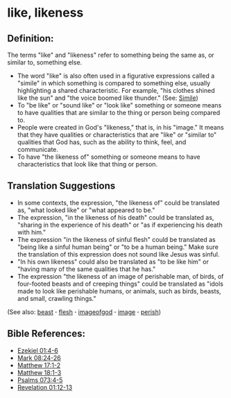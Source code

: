 # like, likeness #

## Definition: ##

The terms "like" and "likeness" refer to something being the same as, or similar to, something else.

* The word "like" is also often used in a figurative expressions called a "simile" in which something is compared to something else, usually highlighting a shared characteristic. For example, "his clothes shined like the sun" and "the voice boomed like thunder." (See: [Simile](https://git.door43.org/Door43/en-ta-translate-vol1/src/master/content/figs_simile.md))
* To "be like" or "sound like" or "look like" something or someone means to have qualities that are similar to the thing or person being compared to.
* People were created in God's "likeness," that is, in his "image." It means that they have qualities or characteristics that are "like" or "similar to" qualities that God has, such as the ability to think, feel, and communicate.
* To have "the likeness of" something or someone means to have characteristics that look like that thing or person.

## Translation Suggestions ##

* In some contexts, the expression, "the likeness of" could be translated as, "what looked like" or "what appeared to be."
* The expression, "in the likeness of his death" could be translated as, "sharing in the experience of his death" or "as if experiencing his death with him."
* The expression "in the likeness of sinful flesh" could be translated as "being like a sinful human being" or "to be a human being." Make sure the translation of this expression does not sound like Jesus was sinful.
* "In his own likeness" could also be translated as "to be like him" or "having many of the same qualities that he has."
* The expression "the likeness of an image of perishable man, of birds, of four-footed beasts and of creeping things" could be translated as "idols made to look like perishable humans, or animals, such as birds, beasts, and small, crawling things."

(See also: [beast](../other/beast.md) **·** [flesh](../kt/flesh.md) **·** [imageofgod](../kt/imageofgod.md) **·** [image](../other/image.md) **·** [perish](../kt/perish.md))

## Bible References: ##

* [Ezekiel 01:4-6](https://door43.org/en/bible/notes/ezk/01/04)
* [Mark 08:24-26](https://door43.org/en/bible/notes/mrk/08/24)
* [Matthew 17:1-2](https://door43.org/en/bible/notes/mat/17/01)
* [Matthew 18:1-3](https://door43.org/en/bible/notes/mat/18/01)
* [Psalms 073:4-5](https://door43.org/en/bible/notes/psa/073/004)
* [Revelation 01:12-13](https://door43.org/en/bible/notes/rev/01/12)

